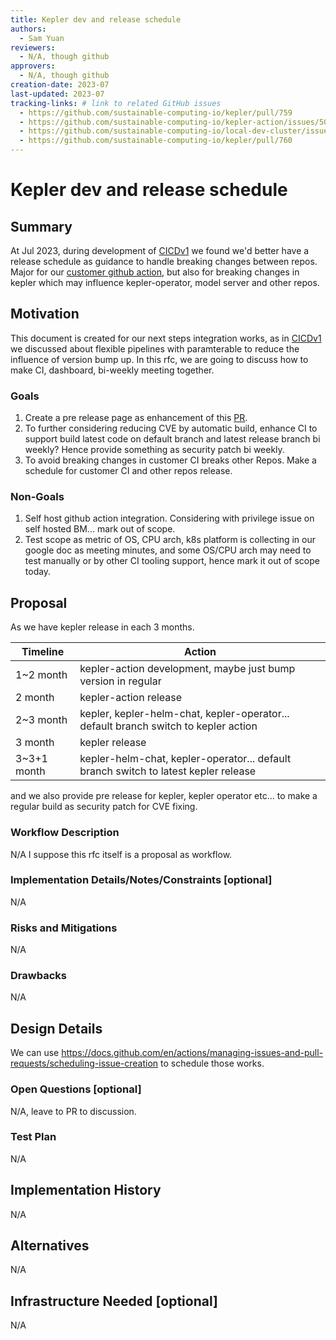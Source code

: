 ```yaml
---
title: Kepler dev and release schedule
authors:
  - Sam Yuan
reviewers:
  - N/A, though github
approvers:
  - N/A, though github
creation-date: 2023-07
last-updated: 2023-07
tracking-links: # link to related GitHub issues
  - https://github.com/sustainable-computing-io/kepler/pull/759
  - https://github.com/sustainable-computing-io/kepler-action/issues/50
  - https://github.com/sustainable-computing-io/local-dev-cluster/issues/22
  - https://github.com/sustainable-computing-io/kepler/pull/760
---
```

# Kepler dev and release schedule

## Summary

At Jul 2023, during development of [CICDv1](./CICDv1.md) we found we'd better
have a release schedule as guidance to handle breaking changes between repos.
Major for our
[customer github action](https://github.com/sustainable-computing-io/kepler-action),
but also for breaking changes in kepler which may influence kepler-operator,
model server and other repos.

## Motivation

This document is created for our next steps integration works, as in
[CICDv1](./CICDv1.md) we discussed about flexible pipelines with paramterable to
reduce the influence of version bump up. In this rfc, we are going to discuss
how to make CI, dashboard, bi-weekly meeting together.

### Goals

1. Create a pre release page as enhancement of this
   [PR](https://github.com/sustainable-computing-io/kepler/pull/760).
1. To further considering reducing CVE by automatic build, enhance CI to support
   build latest code on default branch and latest release branch bi weekly?
   Hence provide something as security patch bi weekly.
1. To avoid breaking changes in customer CI breaks other Repos. Make a schedule
   for customer CI and other repos release.

### Non-Goals

1. Self host github action integration. Considering with privilege issue on self
   hosted BM... mark out of scope.
1. Test scope as metric of OS, CPU arch, k8s platform is collecting in our
   google doc as meeting minutes, and some OS/CPU arch may need to test manually
   or by other CI tooling support, hence mark it out of scope today.

## Proposal

As we have kepler release in each 3 months.
<!-- markdownlint-disable  MD013 -->
<!-- Teporarily disable MD013 - Line length for the table below  -->

| Timeline    | Action                                                                              |
| ----------- | ----------------------------------------------------------------------------------- |
| 1~2 month   | kepler-action development, maybe just bump version in regular                       |
| 2 month     | kepler-action release                                                               |
| 2~3 month   | kepler, kepler-helm-chat, kepler-operator... default branch switch to kepler action |
| 3 month     | kepler release                                                                      |
| 3~3+1 month | kepler-helm-chat, kepler-operator... default branch switch to latest kepler release |
<!-- markdownlint-enable  MD013 -->

and we also provide pre release for kepler, kepler operator etc... to make a
regular build as security patch for CVE fixing.

### Workflow Description

N/A I suppose this rfc itself is a proposal as workflow.

### Implementation Details/Notes/Constraints \[optional\]

N/A

### Risks and Mitigations

N/A

### Drawbacks

N/A

## Design Details

We can use
<https://docs.github.com/en/actions/managing-issues-and-pull-requests/scheduling-issue-creation>
to schedule those works.

### Open Questions \[optional\]

N/A, leave to PR to discussion.

### Test Plan

N/A

## Implementation History

N/A

## Alternatives

N/A

## Infrastructure Needed \[optional\]

N/A
